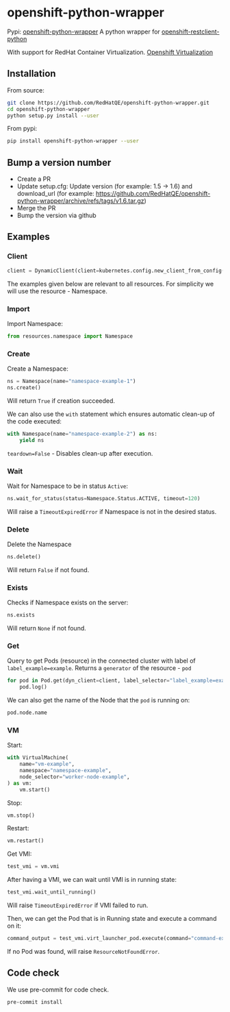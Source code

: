 # openshift-python-wrapper
Pypi: [openshift-python-wrapper](https://pypi.org/project/openshift-python-wrapper)
A python wrapper for [openshift-restclient-python](https://github.com/openshift/openshift-restclient-python)

With support for RedHat Container Virtualization. [Openshift Virtualization](https://www.openshift.com/learn/topics/virtualization)

## Installation
From source:
```bash
git clone https://github.com/RedHatQE/openshift-python-wrapper.git
cd openshift-python-wrapper
python setup.py install --user
```
From pypi:
```bash
pip install openshift-python-wrapper --user
```

## Bump a version number
* Create a PR
* Update setup.cfg:
  Update version (for example: 1.5 -> 1.6) and
  download_url (for example: https://github.com/RedHatQE/openshift-python-wrapper/archive/refs/tags/v1.6.tar.gz)
* Merge the PR
* Bump the version via github

## Examples
### Client
```python
client = DynamicClient(client=kubernetes.config.new_client_from_config())
```
The examples given below are relevant to all resources. For simplicity we will use the resource - Namespace.
### Import
Import Namespace:
```python
from resources.namespace import Namespace
```
### Create
Create a Namespace:
```python
ns = Namespace(name="namespace-example-1")
ns.create()
```
Will return ``True`` if creation succeeded.

We can also use the ``with`` statement which ensures automatic clean-up of the code executed:
```python
with Namespace(name="namespace-example-2") as ns:
    yield ns
```
``teardown=False`` -  Disables clean-up after execution.
### Wait
Wait for Namespace to be in status ``Active``:
```python
ns.wait_for_status(status=Namespace.Status.ACTIVE, timeout=120)
```
Will raise a ``TimeoutExpiredError`` if Namespace is not in the desired status.
### Delete
Delete the Namespace
```python
ns.delete()
```
Will return ``False`` if not found.
### Exists
Checks if Namespace exists on the server:
```python
ns.exists
```
Will return ``None`` if not found.
### Get
Query to get Pods (resource) in the connected cluster with label of ``label_example=example``. Returns a ``generator`` of the resource - ``pod``
```python
for pod in Pod.get(dyn_client=client, label_selector="label_example=example")):
    pod.log()
```
We can also get the name of the Node that the ``pod`` is running on:
```python
pod.node.name
```
### VM
Start:
```python
with VirtualMachine(
    name="vm-example",
    namespace="namespace-example",
    node_selector="worker-node-example",
) as vm:
    vm.start()
```
Stop:
```python
vm.stop()
```
Restart:
```python
vm.restart()
```
Get VMI:
```python
test_vmi = vm.vmi
```
After having a VMI, we can wait until VMI is in running state:
```python
test_vmi.wait_until_running()
```
Will raise ``TimeoutExpiredError`` if VMI failed to run.

Then, we can get the Pod that is in Running state and execute a command on it:
```python
command_output = test_vmi.virt_launcher_pod.execute(command="command-example")
```
If no Pod was found, will raise ``ResourceNotFoundError``.

## Code check
We use pre-commit for code check.
```bash
pre-commit install
```
